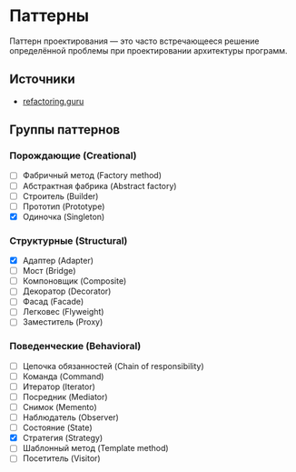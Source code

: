 # Паттерны
Паттерн проектирования — это часто встречающееся решение определённой проблемы при проектировании архитектуры программ.

## Источники
- [refactoring.guru](https://refactoring.guru/ru/)

## Группы паттернов   
### Порождающие (Creational)  
- [ ]  Фабричный метод (Factory method)
- [ ]  Абстрактная фабрика (Abstract factory)
- [ ]  Строитель (Builder)
- [ ]  Прототип (Prototype)
- [x]  Одиночка (Singleton)

### Структурные (Structural)
- [x] Адаптер (Adapter)
- [ ] Мост (Bridge)
- [ ] Компоновщик (Composite)
- [ ] Декоратор (Decorator)
- [ ] Фасад (Facade)
- [ ] Легковес (Flyweight)
- [ ] Заместитель (Proxy)

### Поведенческие (Behavioral)
- [ ] Цепочка обязанностей (Chain of responsibility)
- [ ] Команда (Command)
- [ ] Итератор (Iterator)
- [ ] Посредник (Mediator)
- [ ] Снимок (Memento)
- [ ] Наблюдатель (Observer)
- [ ] Состояние (State)
- [x] Стратегия (Strategy)
- [ ] Шаблонный метод (Template method)
- [ ] Посетитель (Visitor)
